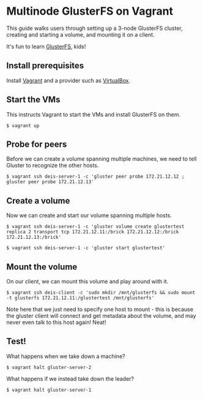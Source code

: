 # Multinode GlusterFS on Vagrant

This guide walks users through setting up a 3-node GlusterFS cluster, creating and starting a volume, and mounting it on a client.

It's fun to learn [GlusterFS](http://gluster.org), kids!

## Install prerequisites

Install [Vagrant](http://www.vagrantup.com/downloads.html) and a provider such as [VirtualBox](https://www.virtualbox.org/wiki/Downloads).

## Start the VMs

This instructs Vagrant to start the VMs and install GlusterFS on them.

```console
$ vagrant up
```

## Probe for peers

Before we can create a volume spanning multiple machines, we need to tell Gluster to recognize the other hosts.

```console
$ vagrant ssh deis-server-1 -c 'gluster peer probe 172.21.12.12 ; gluster peer probe 172.21.12.13'
```

## Create a volume

Now we can create and start our volume spanning multiple hosts.

```console
$ vagrant ssh deis-server-1 -c 'gluster volume create glustertest replica 2 transport tcp 172.21.12.11:/brick 172.21.12.12:/brick 172.21.12.13:/brick'
```

```console
$ vagrant ssh deis-server-1 -c 'gluster start glustertest'
```

## Mount the volume

On our client, we can mount this volume and play around with it.

```console
$ vagrant ssh deis-client -c 'sudo mkdir /mnt/glusterfs && sudo mount -t glusterfs 172.21.12.11:/glustertest /mnt/glusterfs'
```

Note here that we just need to specify one host to mount - this is because the gluster client will connect and get metadata about the
volume, and may never even talk to this host again! Neat!

## Test!

What happens when we take down a machine?

```console
$ vagrant halt gluster-server-2
```

What happens if we instead take down the leader?

```console
$ vagrant halt gluster-server-1
```

